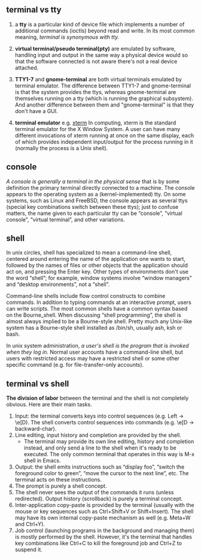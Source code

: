 terminal vs tty
---
1. a **tty** is a particular kind of device file which implements a number of additional commands (ioctls) beyond read and write. In its most common meaning, *terminal is synonymous with tty.* 

2. **virtual terminal/pseudo terminal(pty)** are emulated by software, handling input and output in the same way a physical device would so that the software connected is not aware there's not a real device attached.

3. **TTY1-7** and **gnome-terminal** are both virtual terminals emulated by terminal emulator. 
The difference between TTY1-7 and gnome-terminal is that the system provides the ttys, whereas gnome-terminal are themselves running on a tty (which is running the graphical subsystem). And another difference between them and "gnome-terminal" is that they don't have a GUI.

4. **terminal emulator** 
e.g. [xterm](https://en.wikipedia.org/wiki/Xterm)
In computing, xterm is the standard terminal emulator for the X Window System. A user can have many different invocations of xterm running at once on the same display, each of which provides independent input/output for the process running in it (normally the process is a Unix shell).

console
---
*A console is generally a terminal in the physical sense* that is by some definition the primary terminal directly connected to a machine. The console appears to the operating system as a (kernel-implemented) tty. On some systems, such as Linux and FreeBSD, the console appears as several ttys (special key combinations switch between these ttys); just to confuse matters, the name given to each particular tty can be “console”, ”virtual console”, ”virtual terminal”, and other variations.

shell
---
In unix circles, shell has specialized to mean a command-line shell, centered around entering the name of the application one wants to start, followed by the names of files or other objects that the application should act on, and pressing the Enter key. Other types of environments don't use the word “shell”; for example, window systems involve “window managers” and “desktop environments”, not a “shell”.

Command-line shells include flow control constructs to combine commands. In addition to typing commands at an interactive prompt, users can write scripts. The most common shells have a common syntax based on the Bourne_shell. When discussing “shell programming”, the shell is almost always implied to be a Bourne-style shell. Pretty much any Unix-like system has a Bourne-style shell installed as /bin/sh, usually ash, ksh or bash.

In unix system administration, *a user's shell is the program that is invoked when they log in*. Normal user accounts have a command-line shell, but users with restricted access may have a restricted shell or some other specific command (e.g. for file-transfer-only accounts).

terminal vs shell
---
**The division of labor** between the terminal and the shell is not completely obvious. Here are their main tasks.

1. Input: the terminal converts keys into control sequences (e.g. Left → \e[D). The shell converts control sequences into commands (e.g. \e[D → backward-char).
2. Line editing, input history and completion are provided by the shell.
    * The terminal may provide its own line editing, history and completion instead, and only send a line to the shell when it's ready to be executed. The only common terminal that operates in this way is M-x shell in Emacs.
3. Output: the shell emits instructions such as “display foo”, “switch the foreground color to green”, “move the cursor to the next line”, etc. The terminal acts on these instructions.
4. The prompt is purely a shell concept.
5. The shell never sees the output of the commands it runs (unless redirected). Output history (scrollback) is purely a terminal concept.
6. Inter-application copy-paste is provided by the terminal (usually with the mouse or key sequences such as Ctrl+Shift+V or Shift+Insert). The shell may have its own internal copy-paste mechanism as well (e.g. Meta+W and Ctrl+Y).
7. Job control (launching programs in the background and managing them) is mostly performed by the shell. However, it's the terminal that handles key combinations like Ctrl+C to kill the foreground job and Ctrl+Z to suspend it.